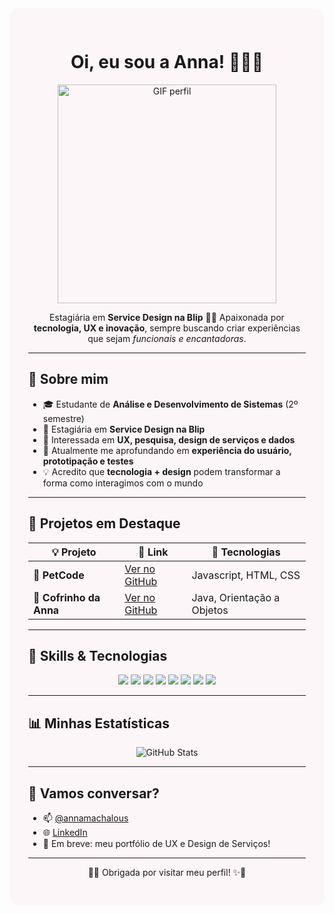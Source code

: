 <div style="background-color: #fdf6f9; padding: 30px; border-radius: 15px;">

<h1 align="center">Oi, eu sou a Anna! 👩‍💻🌸</h1>

<p align="center">
  <img src="https://media3.giphy.com/media/xT9IgzoKnwFNmISR8I/giphy.gif" alt="GIF perfil" width="350">
</p>

<p align="center">
  Estagiária em <strong>Service Design na Blip</strong> 💬✨  
  Apaixonada por <strong>tecnologia, UX e inovação</strong>, sempre buscando criar experiências que sejam <em>funcionais e encantadoras</em>.  
</p>

---

## 💖 Sobre mim  

- 🎓 Estudante de **Análise e Desenvolvimento de Sistemas** (2º semestre)  
- 🚀 Estagiária em **Service Design na Blip**  
- 🎨 Interessada em **UX, pesquisa, design de serviços e dados**  
- 🌱 Atualmente me aprofundando em **experiência do usuário, prototipação e testes**  
- 💡 Acredito que **tecnologia + design** podem transformar a forma como interagimos com o mundo  

---

## 💼 Projetos em Destaque  

| 💡 Projeto | 🔗 Link | 🧰 Tecnologias |
|------------|---------|----------------|
| 🐾 **PetCode** | [Ver no GitHub](https://github.com/annamachalous/PetCode) | Javascript, HTML, CSS |
| 🐷 **Cofrinho da Anna** | [Ver no GitHub](https://github.com/annamachalous/CofrinhoDaAnna) | Java, Orientação a Objetos |

---

## 🧰 Skills & Tecnologias  

<p align="center">
  <img src="https://img.shields.io/badge/Java-ED8B00?style=for-the-badge&logo=java&logoColor=white"/>
  <img src="https://img.shields.io/badge/AngularJS-DD0031?style=for-the-badge&logo=angularjs&logoColor=white"/>
  <img src="https://img.shields.io/badge/HTML5-E34F26?style=for-the-badge&logo=html5&logoColor=white"/>
  <img src="https://img.shields.io/badge/CSS3-1572B6?style=for-the-badge&logo=css3&logoColor=white"/>
  <img src="https://img.shields.io/badge/Git-F05032?style=for-the-badge&logo=git&logoColor=white"/>
  <img src="https://img.shields.io/badge/UX%20Research-8A2BE2?style=for-the-badge&logo=figma&logoColor=white"/>
  <img src="https://img.shields.io/badge/Service%20Design-FF69B4?style=for-the-badge"/>
  <img src="https://img.shields.io/badge/Dados📊-pink?style=for-the-badge"/>
</p>

---

## 📊 Minhas Estatísticas  

<p align="center">
  <img src="https://github-readme-stats.vercel.app/api?username=annamachalous&show_icons=true&theme=dracula" alt="GitHub Stats"/>
</p>



---

## 💬 Vamos conversar?  

- 📫 [@annamachalous](https://github.com/annamachalous)  
- 🌐 [LinkedIn](https://www.linkedin.com/in/annamachalous/)  
- 🧪 Em breve: meu portfólio de UX e Design de Serviços!  

---

<p align="center">
  🌸✨ Obrigada por visitar meu perfil! ✨🌸
</p>

</div>


